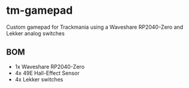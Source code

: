 # tm-gamepad

Custom gamepad for Trackmania using a Waveshare RP2040-Zero and Lekker analog
switches

## BOM

- 1x Waveshare RP2040-Zero
- 4x 49E Hall-Effect Sensor
- 4x Lekker switches
